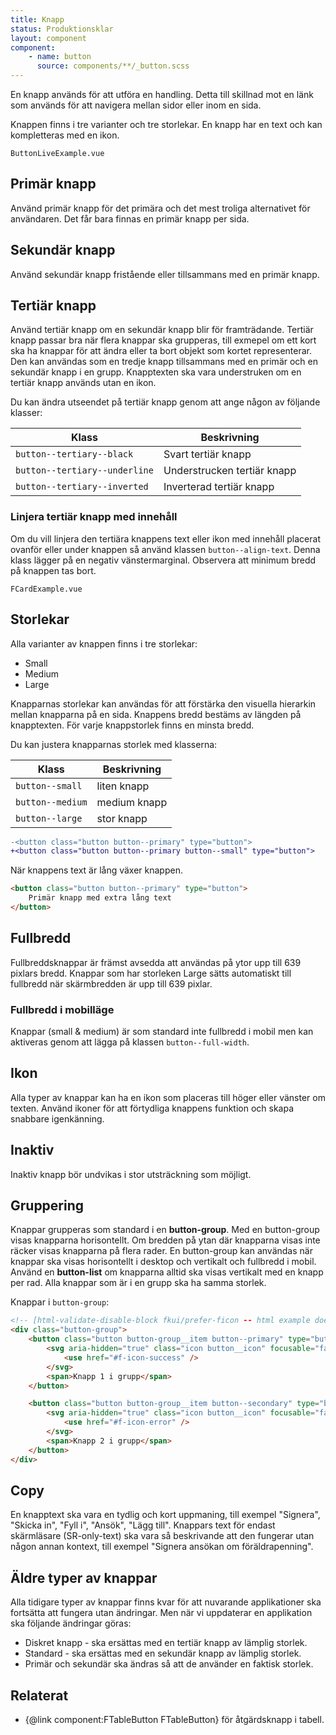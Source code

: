 ```yaml
---
title: Knapp
status: Produktionsklar
layout: component
component:
    - name: button
      source: components/**/_button.scss
---
```


En knapp används för att utföra en handling. Detta till skillnad mot en länk som används för att navigera mellan sidor eller inom en sida.

Knappen finns i tre varianter och tre storlekar. En knapp har en text och kan kompletteras med en ikon.

```import live-example
ButtonLiveExample.vue
```

## Primär knapp

Använd primär knapp för det primära och det mest troliga alternativet för användaren. Det får bara finnas en primär knapp per sida.

## Sekundär knapp

Använd sekundär knapp fristående eller tillsammans med en primär knapp.

## Tertiär knapp

Använd tertiär knapp om en sekundär knapp blir för framträdande. Tertiär knapp passar bra när flera knappar ska grupperas, till exmepel om ett kort ska ha knappar för att ändra eller ta bort objekt som kortet representerar. Den kan användas som en tredje knapp tillsammans med en primär och en sekundär knapp i en grupp. Knapptexten ska vara understruken om en tertiär knapp används utan en ikon.

Du kan ändra utseendet på tertiär knapp genom att ange någon av följande klasser:

| Klass                         | Beskrivning                 |
| ----------------------------- | --------------------------- |
| `button--tertiary--black`     | Svart tertiär knapp         |
| `button--tertiary--underline` | Understrucken tertiär knapp |
| `button--tertiary--inverted`  | Inverterad tertiär knapp    |

### Linjera tertiär knapp med innehåll

Om du vill linjera den tertiära knappens text eller ikon med innehåll placerat ovanför eller under knappen så använd klassen `button--align-text`. Denna klass lägger på en negativ vänstermarginal. Observera att minimum bredd på knappen tas bort.

```import
FCardExample.vue
```

## Storlekar

Alla varianter av knappen finns i tre storlekar:

- Small
- Medium
- Large

Knapparnas storlekar kan användas för att förstärka den visuella hierarkin mellan knapparna på en sida.
Knappens bredd bestäms av längden på knapptexten. För varje knappstorlek finns en minsta bredd.

Du kan justera knapparnas storlek med klasserna:

| Klass            | Beskrivning  |
| ---------------- | ------------ |
| `button--small`  | liten knapp  |
| `button--medium` | medium knapp |
| `button--large`  | stor knapp   |

```diff
-<button class="button button--primary" type="button">
+<button class="button button--primary button--small" type="button">
```

När knappens text är lång växer knappen.

```html
<button class="button button--primary" type="button">
    Primär knapp med extra lång text
</button>
```

## Fullbredd

Fullbreddsknappar är främst avsedda att användas på ytor upp till 639 pixlars bredd.
Knappar som har storleken Large sätts automatiskt till fullbredd när skärmbredden är upp till 639 pixlar.

### Fullbredd i mobilläge

Knappar (small & medium) är som standard inte fullbredd i mobil men kan aktiveras genom att lägga på klassen `button--full-width`.

## Ikon

Alla typer av knappar kan ha en ikon som placeras till höger eller vänster om texten. Använd ikoner för att förtydliga knappens funktion och skapa snabbare igenkänning.

## Inaktiv

Inaktiv knapp bör undvikas i stor utsträckning som möjligt.

## Gruppering

Knappar grupperas som standard i en **button-group**. Med en button-group visas knapparna horisontellt. Om bredden på ytan där knapparna visas inte räcker visas knapparna på flera rader. En button-group kan användas när knappar ska visas horisontellt i desktop och vertikalt och fullbredd i mobil.
Använd en **button-list** om knapparna alltid ska visas vertikalt med en knapp per rad.
Alla knappar som är i en grupp ska ha samma storlek.

Knappar i `button-group`:

```html
<!-- [html-validate-disable-block fkui/prefer-ficon -- html example does not use @fkui/vue]-->
<div class="button-group">
    <button class="button button-group__item button--primary" type="button">
        <svg aria-hidden="true" class="icon button__icon" focusable="false">
            <use href="#f-icon-success" />
        </svg>
        <span>Knapp 1 i grupp</span>
    </button>

    <button class="button button-group__item button--secondary" type="button">
        <svg aria-hidden="true" class="icon button__icon" focusable="false">
            <use href="#f-icon-error" />
        </svg>
        <span>Knapp 2 i grupp</span>
    </button>
</div>
```

## Copy

En knapptext ska vara en tydlig och kort uppmaning, till exempel "Signera", "Skicka in", "Fyll i", "Ansök", "Lägg till".
Knappars text för endast skärmläsare (SR-only-text) ska vara så beskrivande att den fungerar utan någon annan kontext, till exempel "Signera ansökan om föräldrapenning".

## Äldre typer av knappar

Alla tidigare typer av knappar finns kvar för att nuvarande applikationer ska fortsätta att fungera utan ändringar. Men när vi uppdaterar en applikation ska följande ändringar göras:

- Diskret knapp - ska ersättas med en tertiär knapp av lämplig storlek.
- Standard - ska ersättas med en sekundär knapp av lämplig storlek.
- Primär och sekundär ska ändras så att de använder en faktisk storlek.

## Relaterat

- {@link component:FTableButton FTableButton} för åtgärdsknapp i tabell.
